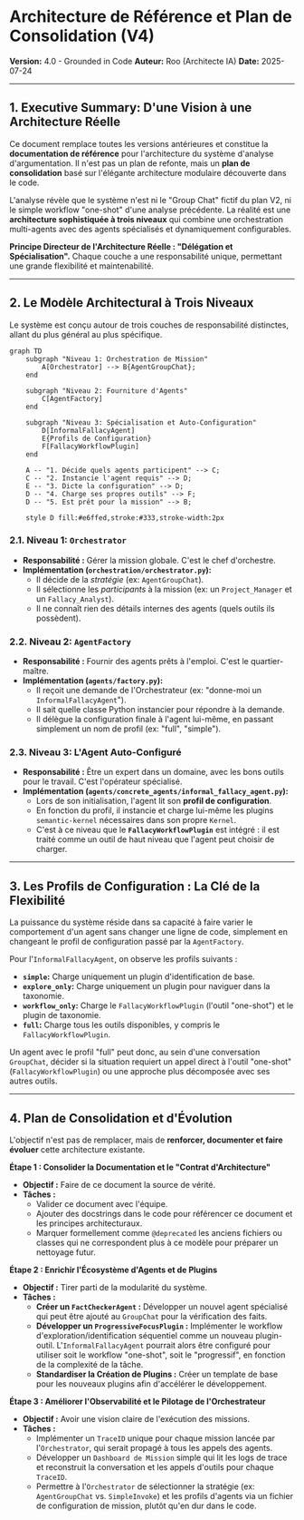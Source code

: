 # Architecture de Référence et Plan de Consolidation (V4)

**Version:** 4.0 - Grounded in Code
**Auteur:** Roo (Architecte IA)
**Date:** 2025-07-24

---

## 1. Executive Summary: D'une Vision à une Architecture Réelle

Ce document remplace toutes les versions antérieures et constitue la **documentation de référence** pour l'architecture du système d'analyse d'argumentation. Il n'est pas un plan de refonte, mais un **plan de consolidation** basé sur l'élégante architecture modulaire découverte dans le code.

L'analyse révèle que le système n'est ni le "Group Chat" fictif du plan V2, ni le simple workflow "one-shot" d'une analyse précédente. La réalité est une **architecture sophistiquée à trois niveaux** qui combine une orchestration multi-agents avec des agents spécialisés et dynamiquement configurables.

**Principe Directeur de l'Architecture Réelle : "Délégation et Spécialisation".** Chaque couche a une responsabilité unique, permettant une grande flexibilité et maintenabilité.

---

## 2. Le Modèle Architectural à Trois Niveaux

Le système est conçu autour de trois couches de responsabilité distinctes, allant du plus général au plus spécifique.

```mermaid
graph TD
    subgraph "Niveau 1: Orchestration de Mission"
        A[Orchestrator] --> B{AgentGroupChat};
    end

    subgraph "Niveau 2: Fourniture d'Agents"
        C[AgentFactory]
    end

    subgraph "Niveau 3: Spécialisation et Auto-Configuration"
        D[InformalFallacyAgent]
        E{Profils de Configuration}
        F[FallacyWorkflowPlugin]
    end

    A -- "1. Décide quels agents participent" --> C;
    C -- "2. Instancie l'agent requis" --> D;
    E -- "3. Dicte la configuration" --> D;
    D -- "4. Charge ses propres outils" --> F;
    D -- "5. Est prêt pour la mission" --> B;

    style D fill:#e6ffed,stroke:#333,stroke-width:2px
```

### 2.1. Niveau 1: `Orchestrator`
- **Responsabilité :** Gérer la mission globale. C'est le chef d'orchestre.
- **Implémentation (`orchestration/orchestrator.py`):**
    - Il décide de la *stratégie* (ex: `AgentGroupChat`).
    - Il sélectionne les *participants* à la mission (ex: un `Project_Manager` et un `Fallacy_Analyst`).
    - Il ne connaît rien des détails internes des agents (quels outils ils possèdent).

### 2.2. Niveau 2: `AgentFactory`
- **Responsabilité :** Fournir des agents prêts à l'emploi. C'est le quartier-maître.
- **Implémentation (`agents/factory.py`):**
    - Il reçoit une demande de l'Orchestrateur (ex: "donne-moi un `InformalFallacyAgent`").
    - Il sait quelle classe Python instancier pour répondre à la demande.
    - Il délègue la configuration finale à l'agent lui-même, en passant simplement un nom de profil (ex: "full", "simple").

### 2.3. Niveau 3: L'Agent Auto-Configuré
- **Responsabilité :** Être un expert dans un domaine, avec les bons outils pour le travail. C'est l'opérateur spécialisé.
- **Implémentation (`agents/concrete_agents/informal_fallacy_agent.py`):**
    - Lors de son initialisation, l'agent lit son **profil de configuration**.
    - En fonction du profil, il instancie et charge lui-même les plugins `semantic-kernel` nécessaires dans son propre `Kernel`.
    - C'est à ce niveau que le **`FallacyWorkflowPlugin`** est intégré : il est traité comme un outil de haut niveau que l'agent peut choisir de charger.

---

## 3. Les Profils de Configuration : La Clé de la Flexibilité

La puissance du système réside dans sa capacité à faire varier le comportement d'un agent sans changer une ligne de code, simplement en changeant le profil de configuration passé par la `AgentFactory`.

Pour l'`InformalFallacyAgent`, on observe les profils suivants :
- **`simple`:** Charge uniquement un plugin d'identification de base.
- **`explore_only`:** Charge uniquement un plugin pour naviguer dans la taxonomie.
- **`workflow_only`:** Charge le `FallacyWorkflowPlugin` (l'outil "one-shot") et le plugin de taxonomie.
- **`full`:** Charge tous les outils disponibles, y compris le `FallacyWorkflowPlugin`.

Un agent avec le profil "full" peut donc, au sein d'une conversation `GroupChat`, décider si la situation requiert un appel direct à l'outil "one-shot" (`FallacyWorkflowPlugin`) ou une approche plus décomposée avec ses autres outils.

---

## 4. Plan de Consolidation et d'Évolution

L'objectif n'est pas de remplacer, mais de **renforcer, documenter et faire évoluer** cette architecture existante.

**Étape 1 : Consolider la Documentation et le "Contrat d'Architecture"**
- **Objectif :** Faire de ce document la source de vérité.
- **Tâches :**
    - Valider ce document avec l'équipe.
    - Ajouter des docstrings dans le code pour référencer ce document et les principes architecturaux.
    - Marquer formellement comme `@deprecated` les anciens fichiers ou classes qui ne correspondent plus à ce modèle pour préparer un nettoyage futur.

**Étape 2 : Enrichir l'Écosystème d'Agents et de Plugins**
- **Objectif :** Tirer parti de la modularité du système.
- **Tâches :**
    - **Créer un `FactCheckerAgent` :** Développer un nouvel agent spécialisé qui peut être ajouté au `GroupChat` pour la vérification des faits.
    - **Développer un `ProgressiveFocusPlugin` :** Implémenter le workflow d'exploration/identification séquentiel comme un nouveau plugin-outil. L'`InformalFallacyAgent` pourrait alors être configuré pour utiliser soit le workflow "one-shot", soit le "progressif", en fonction de la complexité de la tâche.
    - **Standardiser la Création de Plugins :** Créer un template de base pour les nouveaux plugins afin d'accélérer le développement.

**Étape 3 : Améliorer l'Observabilité et le Pilotage de l'Orchestrateur**
- **Objectif :** Avoir une vision claire de l'exécution des missions.
- **Tâches :**
    - Implémenter un `TraceID` unique pour chaque mission lancée par l'`Orchestrator`, qui serait propagé à tous les appels des agents.
    - Développer un `Dashboard de Mission` simple qui lit les logs de trace et reconstruit la conversation et les appels d'outils pour chaque `TraceID`.
    - Permettre à l'`Orchestrator` de sélectionner la stratégie (ex: `AgentGroupChat` vs. `SimpleInvoke`) et les profils d'agents via un fichier de configuration de mission, plutôt qu'en dur dans le code.
